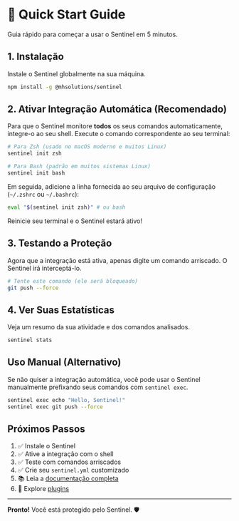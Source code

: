 # 🚀 Quick Start Guide

Guia rápido para começar a usar o Sentinel em 5 minutos.

## 1. Instalação

Instale o Sentinel globalmente na sua máquina.

```bash
npm install -g @mhsolutions/sentinel
```

## 2. Ativar Integração Automática (Recomendado)

Para que o Sentinel monitore **todos** os seus comandos automaticamente, integre-o ao seu shell. Execute o comando correspondente ao seu terminal:

```bash
# Para Zsh (usado no macOS moderno e muitos Linux)
sentinel init zsh

# Para Bash (padrão em muitos sistemas Linux)
sentinel init bash
```

Em seguida, adicione a linha fornecida ao seu arquivo de configuração (`~/.zshrc` ou `~/.bashrc`):

```bash
eval "$(sentinel init zsh)" # ou bash
```

Reinicie seu terminal e o Sentinel estará ativo!

## 3. Testando a Proteção

Agora que a integração está ativa, apenas digite um comando arriscado. O Sentinel irá interceptá-lo.

```bash
# Tente este comando (ele será bloqueado)
git push --force
```

## 4. Ver Suas Estatísticas

Veja um resumo da sua atividade e dos comandos analisados.

```bash
sentinel stats
```

## Uso Manual (Alternativo)

Se não quiser a integração automática, você pode usar o Sentinel manualmente prefixando seus comandos com `sentinel exec`.

```bash
sentinel exec echo "Hello, Sentinel!"
sentinel exec git push --force
```

## Próximos Passos

1. ✅ Instale o Sentinel
2. ✅ Ative a integração com o shell
3. ✅ Teste com comandos arriscados
4. ✅ Crie seu `sentinel.yml` customizado
5. 📚 Leia a [documentação completa](../README.md)
6. 🔌 Explore [plugins](./PLUGIN_GUIDE.md)

---

**Pronto!** Você está protegido pelo Sentinel. 🛡️
